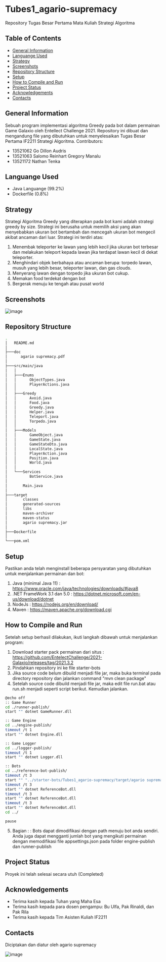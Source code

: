 # Tubes1_agario-supremacy
Repository Tugas Besar Pertama Mata Kuliah Strategi Algoritma

## Table of Contents
* [General Information](#general-information)
* [Languange Used](#languange-used)
* [Strategy](#strategy)
* [Screenshots](#screenshots)
* [Repository Structure](#repository-structure)
* [Setup](#setup)
* [How to Compile and Run](#how-to-compile-and-run)
* [Project Status](#project-status)
* [Acknowledgements](#acknowledgements)
* [Contacts](#contacts)

## General Information
Sebuah program implementasi algoritma Greedy pada bot dalam permainan Game Galaxio oleh Entellect Challenge 2021. 
Repository ini dibuat dan mengandung file yang dibutuhkan untuk menyelesaikan Tugas Besar Pertama IF2211 Strategi Algoritma.
Contributors: 
- 13521062 Go Dillon Audris
- 13521063 Salomo Reinhart Gregory Manalu
- 13521172 Nathan Tenka

## Languange Used
- Java Languange (99.2%)
- Dockerfile (0.8%)

## Strategy
Strategi Algoritma Greedy yang diterapkan pada bot kami adalah strategi greedy by size. Strategi ini berusaha untuk memilih aksi yang akan menyebabkan ukuran bot bertambah dan mencegah ukuran bot mengecil akibat ancaman dari luar. Strategi ini terdiri atas:
1. Menembak teleporter ke lawan yang lebih kecil jika ukuran bot terbesar dan melakukan teleport kepada lawan jika terdapat lawan kecil di dekat teleporter.
2. Menghindari objek berbahaya atau ancaman berupa: torpedo lawan, musuh yang lebih besar, teleporter lawan, dan gas clouds.
3. Menyerang lawan dengan torpedo jika ukuran bot cukup.
4. Memakan food terdekat dengan bot
5. Bergerak menuju ke tengah atau pusat world

## Screenshots
![image](https://user-images.githubusercontent.com/110383663/219682604-76561b2f-6049-4cc2-aeea-4d4f6f9af35a.png)


## Repository Structure
```bash
.
│   README.md
│   
├───doc
│      agario supremacy.pdf
│
├───src/main/java
│   │
│   ├───Enums
│   │      ObjectTypes.java
│   │      PlayerActions.java
│   │
│   ├───Greedy
│   │      Avoid.java
│   │      Food.java
│   │      Greedy.java
│   │      Helper.java
│   │      Teleport.java
│   │      Torpedo.java
│   │
│   ├───Models
│   │      GameObject.java
│   │      GameState.java
│   │      GameStateDto.java
│   │      LocalState.java
│   │      PlayerAction.java
│   │      Position.java
│   │      World.java
│   │
│   └───Services
│          BotService.java
│       
│       Main.java
│
├───target
│       classes
│       generated-sources
│       libs
│       maven-archiver
│       maven-status
│       agario supremacy.jar
│
├───Dockerfile
│
└───pom.xml
```

## Setup
Pastikan anda telah menginstall beberapa persyaratan yang dibutuhkan untuk menjalankan permainan dan bot:
1. Java (minimal Java 11)     : https://www.oracle.com/java/technologies/downloads/#java8
2. .NET FrameWork 3.1 dan 5.0 : https://dotnet.microsoft.com/en-us/download/dotnet
3. NodeJs                     : https://nodejs.org/en/download/
4. Maven                      : https://maven.apache.org/download.cgi

## How to Compile and Run
Setelah setup berhasil dilakukan, ikuti langkah dibawah untuk menjalankan program:
1. Download starter pack permainan dari situs : https://github.com/EntelectChallenge/2021-Galaxio/releases/tag/2021.3.2
2. Pindahkan repository ini ke file starter-bots
3. Jika source code belum dibuild menjadi file jar, maka buka terminal pada directory repository dan jalankan command
   "mvn clean package"
4. Setelah source code dibuild menjadi file jar, maka edit file run.bat atau run.sh menjadi seperti script berikut. Kemudian jalankan.

```bash
@echo off
:: Game Runner
cd ./runner-publish/
start "" dotnet GameRunner.dll

:: Game Engine
cd ../engine-publish/
timeout /t 1
start "" dotnet Engine.dll

:: Game Logger
cd ../logger-publish/
timeout /t 1
start "" dotnet Logger.dll

:: Bots
cd ../reference-bot-publish/
timeout /t 3
start "" "../starter-bots/Tubes1_agario-supremacy/target/agario supremacy.jar"
timeout /t 3
start "" dotnet ReferenceBot.dll
timeout /t 3
start "" dotnet ReferenceBot.dll
timeout /t 3
start "" dotnet ReferenceBot.dll
cd ../

pause
```
5. Bagian : : Bots dapat dimodifikasi dengan path menuju bot anda sendiri. Anda juga dapat mengganti jumlah bot yang mengikuti permainan dengan memodifikasi file appsettings.json pada folder engine-publish dan runner-publish

## Project Status
Proyek ini telah selesai secara utuh (Completed)

## Acknowledgements
- Terima kasih kepada Tuhan yang Maha Esa
- Terima kasih kepada para dosen pengampu: Bu Ulfa, Pak Rinaldi, dan Pak Rila
- Terima kasih kepada Tim Asisten Kuliah IF2211

## Contacts
Diciptakan dan diatur oleh agario supremacy

![image](https://user-images.githubusercontent.com/110383663/219682243-5d98ee40-89df-4c38-bf32-98b939b79aa4.png)
